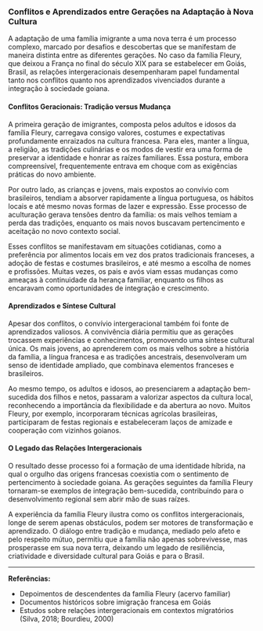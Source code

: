 ### Conflitos e Aprendizados entre Gerações na Adaptação à Nova Cultura

A adaptação de uma família imigrante a uma nova terra é um processo complexo, marcado por desafios e descobertas que se manifestam de maneira distinta entre as diferentes gerações. No caso da família Fleury, que deixou a França no final do século XIX para se estabelecer em Goiás, Brasil, as relações intergeracionais desempenharam papel fundamental tanto nos conflitos quanto nos aprendizados vivenciados durante a integração à sociedade goiana.

#### Conflitos Geracionais: Tradição versus Mudança

A primeira geração de imigrantes, composta pelos adultos e idosos da família Fleury, carregava consigo valores, costumes e expectativas profundamente enraizados na cultura francesa. Para eles, manter a língua, a religião, as tradições culinárias e os modos de vestir era uma forma de preservar a identidade e honrar as raízes familiares. Essa postura, embora compreensível, frequentemente entrava em choque com as exigências práticas do novo ambiente.

Por outro lado, as crianças e jovens, mais expostos ao convívio com brasileiros, tendiam a absorver rapidamente a língua portuguesa, os hábitos locais e até mesmo novas formas de lazer e expressão. Esse processo de aculturação gerava tensões dentro da família: os mais velhos temiam a perda das tradições, enquanto os mais novos buscavam pertencimento e aceitação no novo contexto social.

Esses conflitos se manifestavam em situações cotidianas, como a preferência por alimentos locais em vez dos pratos tradicionais franceses, a adoção de festas e costumes brasileiros, e até mesmo a escolha de nomes e profissões. Muitas vezes, os pais e avós viam essas mudanças como ameaças à continuidade da herança familiar, enquanto os filhos as encaravam como oportunidades de integração e crescimento.

#### Aprendizados e Síntese Cultural

Apesar dos conflitos, o convívio intergeracional também foi fonte de aprendizados valiosos. A convivência diária permitiu que as gerações trocassem experiências e conhecimentos, promovendo uma síntese cultural única. Os mais jovens, ao aprenderem com os mais velhos sobre a história da família, a língua francesa e as tradições ancestrais, desenvolveram um senso de identidade ampliado, que combinava elementos franceses e brasileiros.

Ao mesmo tempo, os adultos e idosos, ao presenciarem a adaptação bem-sucedida dos filhos e netos, passaram a valorizar aspectos da cultura local, reconhecendo a importância da flexibilidade e da abertura ao novo. Muitos Fleury, por exemplo, incorporaram técnicas agrícolas brasileiras, participaram de festas regionais e estabeleceram laços de amizade e cooperação com vizinhos goianos.

#### O Legado das Relações Intergeracionais

O resultado desse processo foi a formação de uma identidade híbrida, na qual o orgulho das origens francesas coexistia com o sentimento de pertencimento à sociedade goiana. As gerações seguintes da família Fleury tornaram-se exemplos de integração bem-sucedida, contribuindo para o desenvolvimento regional sem abrir mão de suas raízes.

A experiência da família Fleury ilustra como os conflitos intergeracionais, longe de serem apenas obstáculos, podem ser motores de transformação e aprendizado. O diálogo entre tradição e mudança, mediado pelo afeto e pelo respeito mútuo, permitiu que a família não apenas sobrevivesse, mas prosperasse em sua nova terra, deixando um legado de resiliência, criatividade e diversidade cultural para Goiás e para o Brasil.

---

**Referências:**
- Depoimentos de descendentes da família Fleury (acervo familiar)
- Documentos históricos sobre imigração francesa em Goiás
- Estudos sobre relações intergeracionais em contextos migratórios (Silva, 2018; Bourdieu, 2000)
